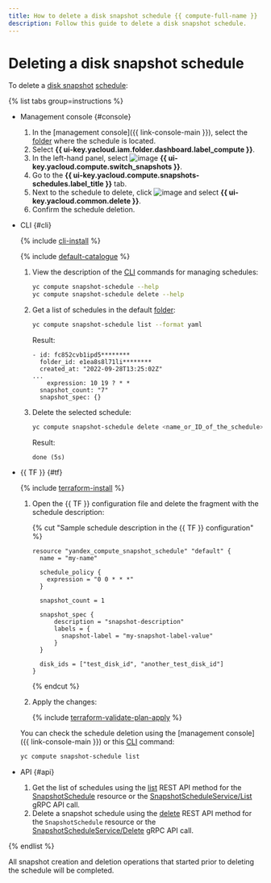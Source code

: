 ```yaml
---
title: How to delete a disk snapshot schedule {{ compute-full-name }}
description: Follow this guide to delete a disk snapshot schedule.
---
```


# Deleting a disk snapshot schedule

To delete a [disk snapshot](../../concepts/snapshot.md) [schedule](../../concepts/snapshot-schedule.md):

{% list tabs group=instructions %}

- Management console {#console}

   1. In the [management console]({{ link-console-main }}), select the [folder](../../../resource-manager/concepts/resources-hierarchy.md#folder) where the schedule is located.
   1. Select **{{ ui-key.yacloud.iam.folder.dashboard.label_compute }}**.
   1. In the left-hand panel, select ![image](../../../_assets/console-icons/picture.svg) **{{ ui-key.yacloud.compute.switch_snapshots }}**.
   1. Go to the **{{ ui-key.yacloud.compute.snapshots-schedules.label_title }}** tab.
   1. Next to the schedule to delete, click ![image](../../../_assets/console-icons/ellipsis.svg) and select **{{ ui-key.yacloud.common.delete }}**.
   1. Confirm the schedule deletion.

- CLI {#cli}

   {% include [cli-install](../../../_includes/cli-install.md) %}

   {% include [default-catalogue](../../../_includes/default-catalogue.md) %}

   1. View the description of the [CLI](../../../cli/) commands for managing schedules:

      ```bash
      yc compute snapshot-schedule --help
      yc compute snapshot-schedule delete --help
      ```

   1. Get a list of schedules in the default [folder](../../../resource-manager/concepts/resources-hierarchy.md#folder):

      ```bash
      yc compute snapshot-schedule list --format yaml
      ```

      Result:

      ```text
      - id: fc852cvb1ipd5********
        folder_id: e1ea8s8l71li********
        created_at: "2022-09-28T13:25:02Z"
      ...
          expression: 10 19 ? * *
        snapshot_count: "7"
        snapshot_spec: {}
      ```

   1. Delete the selected schedule:

      ```bash
      yc compute snapshot-schedule delete <name_or_ID_of_the_schedule>
      ```

      Result:

      ```text
      done (5s)
      ```

- {{ TF }} {#tf}

   {% include [terraform-install](../../../_includes/terraform-install.md) %}

   1. Open the {{ TF }} configuration file and delete the fragment with the schedule description:

      {% cut "Sample schedule description in the {{ TF }} configuration" %}

      ```hcl
      resource "yandex_compute_snapshot_schedule" "default" {
        name = "my-name"

        schedule_policy {
          expression = "0 0 * * *"
        }

        snapshot_count = 1

        snapshot_spec {
            description = "snapshot-description"
            labels = {
              snapshot-label = "my-snapshot-label-value"
            }
        }

        disk_ids = ["test_disk_id", "another_test_disk_id"]
      }
      ```

      {% endcut %}

   1. Apply the changes:

      {% include [terraform-validate-plan-apply](../../../_tutorials/_tutorials_includes/terraform-validate-plan-apply.md) %}

   You can check the schedule deletion using the [management console]({{ link-console-main }}) or this [CLI](../../../cli/) command:

   ```bash
   yc compute snapshot-schedule list
   ```

- API {#api}

   1. Get the list of schedules using the [list](../../api-ref/SnapshotSchedule/list.md) REST API method for the [SnapshotSchedule](../../api-ref/SnapshotSchedule/index.md) resource or the [SnapshotScheduleService/List](../../api-ref/grpc/SnapshotSchedule/list.md) gRPC API call.
   1. Delete a snapshot schedule using the [delete](../../api-ref/SnapshotSchedule/delete.md) REST API method for the `SnapshotSchedule` resource or the [SnapshotScheduleService/Delete](../../api-ref/grpc/SnapshotSchedule/delete.md) gRPC API call.

{% endlist %}

All snapshot creation and deletion operations that started prior to deleting the schedule will be completed.